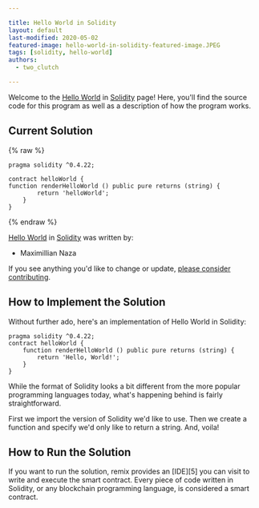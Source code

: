 ```yaml
---

title: Hello World in Solidity
layout: default
last-modified: 2020-05-02
featured-image: hello-world-in-solidity-featured-image.JPEG
tags: [solidity, hello-world]
authors:
  - two_clutch

---
```


Welcome to the [Hello World](https://sampleprograms.io/projects/hello-world) in [Solidity](https://sampleprograms.io/languages/solidity) page! Here, you'll find the source code for this program as well as a description of how the program works.

## Current Solution

{% raw %}

```solidity
pragma solidity ^0.4.22;

contract helloWorld {
function renderHelloWorld () public pure returns (string) {
		return 'helloWorld';
	}
}
```

{% endraw %}

[Hello World](https://sampleprograms.io/projects/hello-world) in [Solidity](https://sampleprograms.io/languages/solidity) was written by:

- Maximillian Naza

If you see anything you'd like to change or update, [please consider contributing](https://github.com/TheRenegadeCoder/sample-programs).

## How to Implement the Solution

Without further ado, here's an implementation of Hello World in Solidity:

```solidity
pragma solidity ^0.4.22;
contract helloWorld {   
    function renderHelloWorld () public pure returns (string) {       
        return 'Hello, World!';             
    }
}
```

While the format of Solidity looks a bit different from the more popular
programming languages today, what's happening behind is fairly straightforward.

First we import the version of Solidity we'd like to use. Then we create a
function and specify we'd only like to return a string. And, voila!


## How to Run the Solution

If you want to run the solution, remix provides an [IDE][5] you can visit to write
and execute the smart contract. Every piece of code written in Solidity, or any
blockchain programming language, is considered a smart contract.
